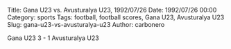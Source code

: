 Title: Gana U23 vs. Avusturalya U23, 1992/07/26
Date: 1992/07/26 00:00
Category: sports
Tags: football, football scores, Gana U23, Avusturalya U23
Slug: gana-u23-vs-avusturalya-u23
Author: carbonero


Gana U23 3 - 1 Avusturalya U23
